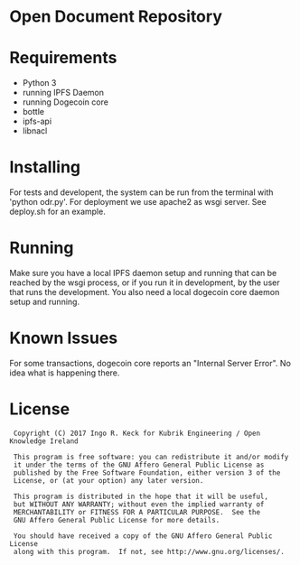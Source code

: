 # Open Document Repository


# Requirements

* Python 3
* running IPFS Daemon
* running Dogecoin core
* bottle
* ipfs-api
* libnacl

# Installing

For tests and developent, the system can be run from the terminal with 'python odr.py'. 
For deployment we use apache2 as wsgi server. See deploy.sh for an example.

# Running

Make sure you have a local IPFS daemon setup and running that can be reached 
by the wsgi process, or if you run it in development, by the user that runs the development.
You also need a local dogecoin core daemon setup and running. 


# Known Issues

For some transactions, dogecoin core reports an "Internal Server Error". 
No idea what is happening there.

# License

     Copyright (C) 2017 Ingo R. Keck for Kubrik Engineering / Open Knowledge Ireland

     This program is free software: you can redistribute it and/or modify
     it under the terms of the GNU Affero General Public License as
     published by the Free Software Foundation, either version 3 of the
     License, or (at your option) any later version.

     This program is distributed in the hope that it will be useful,
     but WITHOUT ANY WARRANTY; without even the implied warranty of
     MERCHANTABILITY or FITNESS FOR A PARTICULAR PURPOSE.  See the
     GNU Affero General Public License for more details.

     You should have received a copy of the GNU Affero General Public License
     along with this program.  If not, see http://www.gnu.org/licenses/.

